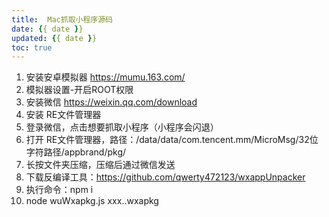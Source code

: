 ```yaml
---
title:  Mac抓取小程序源码
date: {{ date }}
updated: {{ date }}
toc: true
---
```



1. 安装安卓模拟器 https://mumu.163.com/
2. 模拟器设置-开启ROOT权限
3. 安装微信 https://weixin.qq.com/download
4. 安装 RE文件管理器
5. 登录微信，点击想要抓取小程序（小程序会闪退）
6. 打开 RE文件管理器，路径：/data/data/com.tencent.mm/MicroMsg/32位字符路径/appbrand/pkg/
7. 长按文件夹压缩，压缩后通过微信发送
8. 下载反编译工具：https://github.com/qwerty472123/wxappUnpacker
9. 执行命令：npm i
10. node wuWxapkg.js xxx..wxapkg